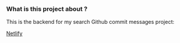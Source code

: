 ### What is this project about ?

This is the backend for my search Github commit messages project:

[Netlify](https://search-commit-messages-github.netlify.app/)
